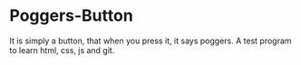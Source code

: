 # Poggers-Button

It is simply a button, that when you press it, it says poggers. A test program to learn html, css, js and git.
